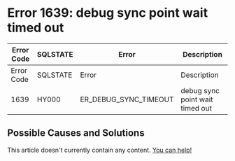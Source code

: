 
# Error 1639: debug sync point wait timed out


| Error Code | SQLSTATE | Error | Description |
| --- | --- | --- | --- |
| Error Code | SQLSTATE | Error | Description |
| 1639 | HY000 | ER_DEBUG_SYNC_TIMEOUT | debug sync point wait timed out |




## Possible Causes and Solutions


This article doesn't currently contain any content. [You can help!](/kb/en/writing-and-editing-knowledge-base-articles/)

